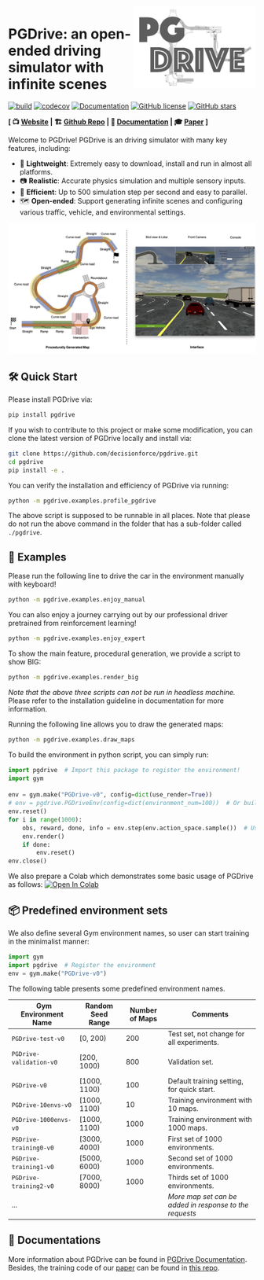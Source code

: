 <img align=right width=250px  src="pgdrive/assets/PGDrive.png" />

# PGDrive: an open-ended driving simulator with infinite scenes

[![build](https://github.com/decisionforce/pgdrive/workflows/pytest/badge.svg)](http://github.com/decisionforce/pgdrive/actions)
[![codecov](https://codecov.io/gh/decisionforce/pgdrive/branch/main/graph/badge.svg?token=1ZYN8L5397)](https://codecov.io/gh/decisionforce/pgdrive)
[![Documentation](https://readthedocs.org/projects/pgdrive/badge/?version=latest)](https://pgdrive.readthedocs.io)
[![GitHub license](https://img.shields.io/github/license/decisionforce/pgdrive)](https://github.com/decisionforce/pgdrive/blob/main/LICENSE.txt)
[![GitHub stars](https://img.shields.io/github/stars/decisionforce/pgdrive)](https://github.com/decisionforce/pgdrive/stargazers)


**[  📺 [Website](https://decisionforce.github.io/pgdrive/) | 🏗 [Github Repo](https://github.com/decisionforce/pgdrive) | 📜 [Documentation](https://pgdrive.readthedocs.io/) | 🎓 [Paper](https://arxiv.org/pdf/2012.13681) ]**

Welcome to PGDrive! PGDrive is an driving simulator with many key features, including:

- 🎏 **Lightweight**: Extremely easy to download, install and run in almost all platforms.
- 📷 **Realistic**: Accurate physics simulation and multiple sensory inputs.
- 🚀 **Efficient**: Up to 500 simulation step per second and easy to parallel.
- 🗺 **Open-ended**: Support generating infinite scenes and configuring various traffic, vehicle, and environmental settings.


<img src="docs/images/panel.jpg">



## 🛠 Quick Start
Please install PGDrive via:

```bash
pip install pgdrive
```

If you wish to contribute to this project or make some modification, you can clone the latest version of PGDrive locally and install via:

```bash
git clone https://github.com/decisionforce/pgdrive.git
cd pgdrive
pip install -e .
```

You can verify the installation and efficiency of PGDrive via running:

```bash
python -m pgdrive.examples.profile_pgdrive
```

The above script is supposed to be runnable in all places.
Note that please do not run the above command in the folder that has a sub-folder called `./pgdrive`.

## 🚕 Examples

Please run the following line to drive the car in the environment manually with keyboard!

```bash
python -m pgdrive.examples.enjoy_manual
```

You can also enjoy a journey carrying out by our professional driver pretrained from reinforcement learning! 

```bash
python -m pgdrive.examples.enjoy_expert
```

To show the main feature, procedural generation, we provide a script to show BIG:

```bash
python -m pgdrive.examples.render_big
```

*Note that the above three scripts can not be run in headless machine.* 
Please refer to the installation guideline in documentation for more information.

Running the following line allows you to draw the generated maps:

```bash
python -m pgdrive.examples.draw_maps
```

To build the environment in python script, you can simply run:

```python
import pgdrive  # Import this package to register the environment!
import gym

env = gym.make("PGDrive-v0", config=dict(use_render=True))
# env = pgdrive.PGDriveEnv(config=dict(environment_num=100))  # Or build environment from class
env.reset()
for i in range(1000):
    obs, reward, done, info = env.step(env.action_space.sample())  # Use random policy
    env.render()
    if done:
        env.reset()
env.close()
```

We also prepare a Colab which demonstrates some basic usage of PGDrive as follows:
[![Open In Colab](https://colab.research.google.com/assets/colab-badge.svg)](https://colab.research.google.com/github/decisionforce/PGDrive/blob/main/pgdrive/examples/Basic%20PGDrive%20Usages.ipynb)

## 📦 Predefined environment sets

We also define several Gym environment names, so user can start training in the minimalist manner:

```python
import gym
import pgdrive  # Register the environment
env = gym.make("PGDrive-v0")
```

The following table presents some predefined environment names. 

|&nbsp;  Gym Environment Name   | Random Seed Range | Number of Maps | Comments                                          |
| ----------------------- | ----------------- | -------------- | ------------------------------------------------------- |
| `PGDrive-test-v0`       | [0, 200)          | 200            | Test set, not change for all experiments.               |
| `PGDrive-validation-v0` &nbsp; &nbsp; &nbsp; &nbsp; &nbsp; &nbsp; &nbsp; &nbsp; &nbsp;|[200, 1000)|800| Validation set.|
| `PGDrive-v0`            | [1000, 1100)      | 100            | Default training setting, for quick start.              |
| `PGDrive-10envs-v0`     | [1000, 1100)      | 10             | Training environment with 10 maps.                      |
| `PGDrive-1000envs-v0`   | [1000, 1100)      | 1000           | Training environment with 1000 maps.                    |
| `PGDrive-training0-v0`  | [3000, 4000)      | 1000           | First set of 1000 environments.                         |
| `PGDrive-training1-v0`  | [5000, 6000)      | 1000           | Second set of 1000 environments.                        |
| `PGDrive-training2-v0`  | [7000, 8000)      | 1000           | Thirds set of 1000 environments.                        |
| ...                     |                   |                | *More map set can be added in response to the requests* |

## 🏫 Documentations

More information about PGDrive can be found in [PGDrive Documentation](https://pgdrive.readthedocs.io). 
Besides, the training code of our [paper](https://arxiv.org/pdf/2012.13681) can be found in [this repo](https://github.com/decisionforce/pgdrive-generalization-paper).


